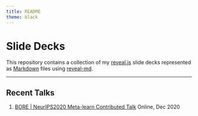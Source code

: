```yaml
---
title: README
theme: black
---
```


# Slide Decks

This repository contains a collection of my [reveal.js](https://revealjs.com/) 
slide decks represented as [Markdown](https://daringfireball.net/projects/markdown/syntax) files using [reveal-md](https://github.com/webpro/reveal-md).

---

## Recent Talks

1. [BORE | NeurIPS2020 Meta-learn Contributed Talk](bore-neurips2020-meta-learn/index.html)
   Online, Dec 2020
